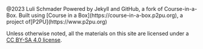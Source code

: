 <footer class="mt-auto">
  <div class="container-fluid">
@2023 Luli Schmader Powered by Jekyll and GitHub, a fork of Course-in-a-Box. Built using [Course in a Box](https://course-in-a-box.p2pu.org), a project of[P2PU](https://www.p2pu.org)

Unless otherwise noted, all the materials on this site are licensed under a [CC BY-SA 4.0 license](http://creativecommons.org/licenses/by-sa/4.0/).
  </div>
</footer>

